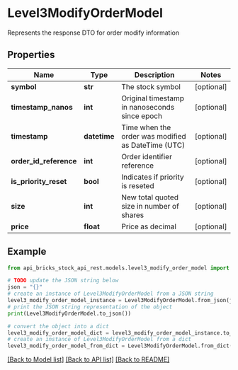 # Level3ModifyOrderModel

Represents the response DTO for order modify information

## Properties

Name | Type | Description | Notes
------------ | ------------- | ------------- | -------------
**symbol** | **str** | The stock symbol | [optional] 
**timestamp_nanos** | **int** | Original timestamp in nanoseconds since epoch | [optional] 
**timestamp** | **datetime** | Time when the order was modified as DateTime (UTC) | [optional] 
**order_id_reference** | **int** | Order identifier reference | [optional] 
**is_priority_reset** | **bool** | Indicates if priority is reseted | [optional] 
**size** | **int** | New total quoted size in number of shares | [optional] 
**price** | **float** | Price as decimal | [optional] 

## Example

```python
from api_bricks_stock_api_rest.models.level3_modify_order_model import Level3ModifyOrderModel

# TODO update the JSON string below
json = "{}"
# create an instance of Level3ModifyOrderModel from a JSON string
level3_modify_order_model_instance = Level3ModifyOrderModel.from_json(json)
# print the JSON string representation of the object
print(Level3ModifyOrderModel.to_json())

# convert the object into a dict
level3_modify_order_model_dict = level3_modify_order_model_instance.to_dict()
# create an instance of Level3ModifyOrderModel from a dict
level3_modify_order_model_from_dict = Level3ModifyOrderModel.from_dict(level3_modify_order_model_dict)
```
[[Back to Model list]](../README.md#documentation-for-models) [[Back to API list]](../README.md#documentation-for-api-endpoints) [[Back to README]](../README.md)


